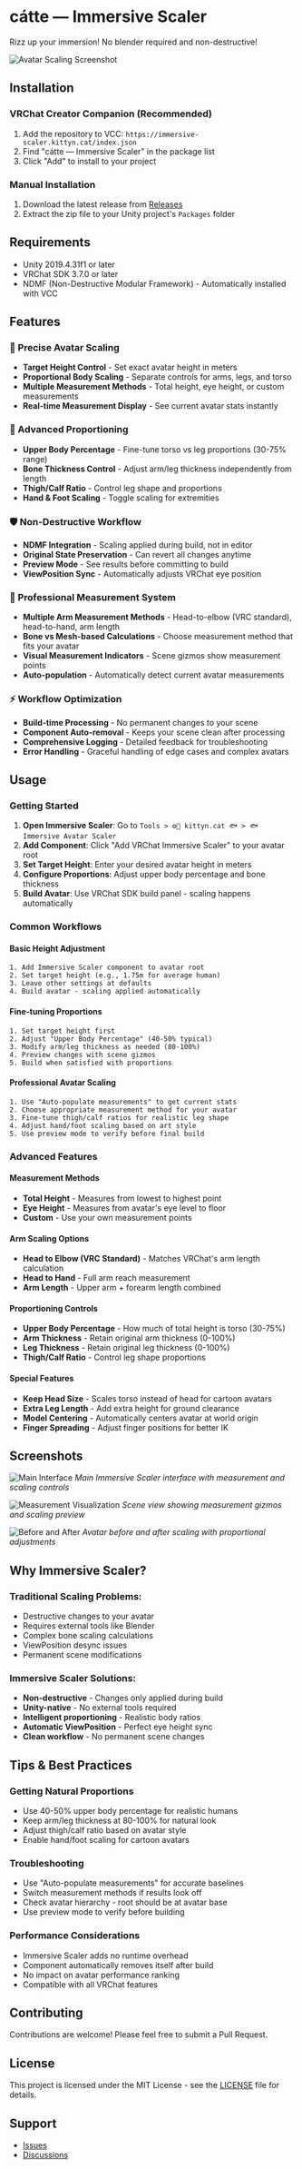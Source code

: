 # cátte — Immersive Scaler

Rizz up your immersion! No blender required and non-destructive!

![Avatar Scaling Screenshot](https://via.placeholder.com/800x400/2D3748/FFFFFF?text=Immersive+Avatar+Scaler+Screenshot)

## Installation

### VRChat Creator Companion (Recommended)

1. Add the repository to VCC: `https://immersive-scaler.kittyn.cat/index.json`
2. Find "cátte — Immersive Scaler" in the package list
3. Click "Add" to install to your project

### Manual Installation

1. Download the latest release from [Releases](https://github.com/kittynXR/immersive-scaler/releases)
2. Extract the zip file to your Unity project's `Packages` folder

## Requirements

- Unity 2019.4.31f1 or later
- VRChat SDK 3.7.0 or later
- NDMF (Non-Destructive Modular Framework) - Automatically installed with VCC

## Features

### 🎯 Precise Avatar Scaling
- **Target Height Control** - Set exact avatar height in meters
- **Proportional Body Scaling** - Separate controls for arms, legs, and torso
- **Multiple Measurement Methods** - Total height, eye height, or custom measurements
- **Real-time Measurement Display** - See current avatar stats instantly

### 🔧 Advanced Proportioning
- **Upper Body Percentage** - Fine-tune torso vs leg proportions (30-75% range)
- **Bone Thickness Control** - Adjust arm/leg thickness independently from length
- **Thigh/Calf Ratio** - Control leg shape and proportions
- **Hand & Foot Scaling** - Toggle scaling for extremities

### 🛡️ Non-Destructive Workflow
- **NDMF Integration** - Scaling applied during build, not in editor
- **Original State Preservation** - Can revert all changes anytime
- **Preview Mode** - See results before committing to build
- **ViewPosition Sync** - Automatically adjusts VRChat eye position

### 📐 Professional Measurement System
- **Multiple Arm Measurement Methods** - Head-to-elbow (VRC standard), head-to-hand, arm length
- **Bone vs Mesh-based Calculations** - Choose measurement method that fits your avatar
- **Visual Measurement Indicators** - Scene gizmos show measurement points
- **Auto-population** - Automatically detect current avatar measurements

### ⚡ Workflow Optimization
- **Build-time Processing** - No permanent changes to your scene
- **Component Auto-removal** - Keeps your scene clean after processing
- **Comprehensive Logging** - Detailed feedback for troubleshooting
- **Error Handling** - Graceful handling of edge cases and complex avatars

## Usage

### Getting Started

1. **Open Immersive Scaler**: Go to `Tools > ⚙️🎨 kittyn.cat 🐟 > 🐟 Immersive Avatar Scaler`
2. **Add Component**: Click "Add VRChat Immersive Scaler" to your avatar root
3. **Set Target Height**: Enter your desired avatar height in meters
4. **Configure Proportions**: Adjust upper body percentage and bone thickness
5. **Build Avatar**: Use VRChat SDK build panel - scaling happens automatically

### Common Workflows

#### Basic Height Adjustment
```
1. Add Immersive Scaler component to avatar root
2. Set target height (e.g., 1.75m for average human)
3. Leave other settings at defaults
4. Build avatar - scaling applied automatically
```

#### Fine-tuning Proportions
```
1. Set target height first
2. Adjust "Upper Body Percentage" (40-50% typical)
3. Modify arm/leg thickness as needed (80-100%)
4. Preview changes with scene gizmos
5. Build when satisfied with proportions
```

#### Professional Avatar Scaling
```
1. Use "Auto-populate measurements" to get current stats
2. Choose appropriate measurement method for your avatar
3. Fine-tune thigh/calf ratios for realistic leg shape
4. Adjust hand/foot scaling based on art style
5. Use preview mode to verify before final build
```

### Advanced Features

#### Measurement Methods
- **Total Height** - Measures from lowest to highest point
- **Eye Height** - Measures from avatar's eye level to floor
- **Custom** - Use your own measurement points

#### Arm Scaling Options
- **Head to Elbow (VRC Standard)** - Matches VRChat's arm length calculation
- **Head to Hand** - Full arm reach measurement
- **Arm Length** - Upper arm + forearm length combined

#### Proportioning Controls
- **Upper Body Percentage** - How much of total height is torso (30-75%)
- **Arm Thickness** - Retain original arm thickness (0-100%)
- **Leg Thickness** - Retain original leg thickness (0-100%)
- **Thigh/Calf Ratio** - Control leg shape proportions

#### Special Features
- **Keep Head Size** - Scales torso instead of head for cartoon avatars
- **Extra Leg Length** - Add extra height for ground clearance
- **Model Centering** - Automatically centers avatar at world origin
- **Finger Spreading** - Adjust finger positions for better IK

## Screenshots

![Main Interface](https://via.placeholder.com/600x500/2D3748/FFFFFF?text=Immersive+Scaler+Main+Interface)
*Main Immersive Scaler interface with measurement and scaling controls*

![Measurement Visualization](https://via.placeholder.com/600x400/2D3748/FFFFFF?text=Scene+Measurement+Gizmos)
*Scene view showing measurement gizmos and scaling preview*

![Before and After](https://via.placeholder.com/800x400/2D3748/FFFFFF?text=Avatar+Before+and+After+Scaling)
*Avatar before and after scaling with proportional adjustments*

## Why Immersive Scaler?

### Traditional Scaling Problems:
- Destructive changes to your avatar
- Requires external tools like Blender
- Complex bone scaling calculations
- ViewPosition desync issues
- Permanent scene modifications

### Immersive Scaler Solutions:
- **Non-destructive** - Changes only applied during build
- **Unity-native** - No external tools required
- **Intelligent proportioning** - Realistic body ratios
- **Automatic ViewPosition** - Perfect eye height sync
- **Clean workflow** - No permanent scene changes

## Tips & Best Practices

### Getting Natural Proportions
- Use 40-50% upper body percentage for realistic humans
- Keep arm/leg thickness at 80-100% for natural look
- Adjust thigh/calf ratio based on avatar style
- Enable hand/foot scaling for cartoon avatars

### Troubleshooting
- Use "Auto-populate measurements" for accurate baselines
- Switch measurement methods if results look off
- Check avatar hierarchy - root should be at avatar base
- Use preview mode to verify before building

### Performance Considerations
- Immersive Scaler adds no runtime overhead
- Component automatically removes itself after build
- No impact on avatar performance ranking
- Compatible with all VRChat features

## Contributing

Contributions are welcome! Please feel free to submit a Pull Request.

## License

This project is licensed under the MIT License - see the [LICENSE](LICENSE) file for details.

## Support

- [Issues](https://github.com/kittynXR/immersive-scaler/issues)
- [Discussions](https://github.com/kittynXR/immersive-scaler/discussions)